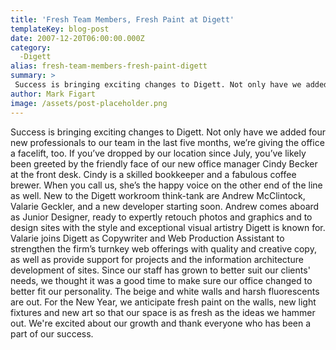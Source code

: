 ```yaml
---
title: 'Fresh Team Members, Fresh Paint at Digett'
templateKey: blog-post
date: 2007-12-20T06:00:00.000Z
category: 
  -Digett
alias: fresh-team-members-fresh-paint-digett
summary: > 
 Success is bringing exciting changes to Digett. Not only have we added four new professionals to our team in the last five months, we’re giving the office a facelift, too.
author: Mark Figart
image: /assets/post-placeholder.png
---
```


Success is bringing exciting changes to Digett. Not only have we added four new professionals to our team in the last five months, we’re giving the office a facelift, too. If you’ve dropped by our location since July, you’ve likely been greeted by the friendly face of our new office manager Cindy Becker at the front desk. Cindy is a skilled bookkeeper and a fabulous coffee brewer. When you call us, she’s the happy voice on the other end of the line as well. New to the Digett workroom think-tank are Andrew McClintock, Valarie Geckler, and a new developer starting soon. Andrew comes aboard as Junior Designer, ready to expertly retouch photos and graphics and to design sites with the style and exceptional visual artistry Digett is known for. Valarie joins Digett as Copywriter and Web Production Assistant to strengthen the firm’s turnkey web offerings with quality and creative copy, as well as provide support for projects and the information architecture development of sites. Since our staff has grown to better suit our clients' needs, we thought it was a good time to make sure our office changed to better fit our personality. The beige and white walls and harsh fluorescents are out. For the New Year, we anticipate fresh paint on the walls, new light fixtures and new art so that our space is as fresh as the ideas we hammer out. We're excited about our growth and thank everyone who has been a part of our success.